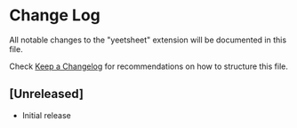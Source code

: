 # Change Log

All notable changes to the "yeetsheet" extension will be documented in this file.

Check [Keep a Changelog](http://keepachangelog.com/) for recommendations on how to structure this file.

## [Unreleased]

- Initial release